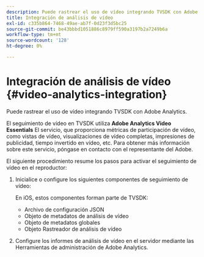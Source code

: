 ```yaml
---
description: Puede rastrear el uso de vídeo integrando TVSDK con Adobe Analytics.
title: Integración de análisis de vídeo
exl-id: c335b864-7468-49ae-ab7f-0d23f3d5bc25
source-git-commit: be43bbbd1051886c8979ff590a3197b2a7249b6a
workflow-type: tm+mt
source-wordcount: '128'
ht-degree: 0%

---
```


# Integración de análisis de vídeo {#video-analytics-integration}

Puede rastrear el uso de vídeo integrando TVSDK con Adobe Analytics.

El seguimiento de vídeo en TVSDK utiliza **Adobe Analytics Video Essentials** El servicio, que proporciona métricas de participación de vídeo, como vistas de vídeo, visualizaciones de vídeo completas, impresiones de publicidad, tiempo invertido en vídeo, etc. Para obtener más información sobre este servicio, póngase en contacto con el representante del Adobe.

El siguiente procedimiento resume los pasos para activar el seguimiento de vídeo en el reproductor:

1. Inicialice o configure los siguientes componentes de seguimiento de vídeo:

   En iOS, estos componentes forman parte de TVSDK:

   * Archivo de configuración JSON
   * Objeto de metadatos de análisis de vídeo
   * Objeto de metadatos globales
   * Objeto Rastreador de análisis de vídeo

1. Configure los informes de análisis de vídeo en el servidor mediante las Herramientas de administración de Adobe Analytics.
